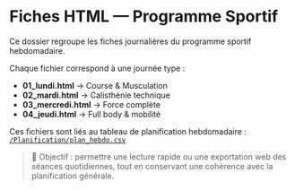 # Fiches HTML — Programme Sportif

Ce dossier regroupe les fiches journalières du programme sportif hebdomadaire.

Chaque fichier correspond à une journée type :
- **01_lundi.html** → Course & Musculation  
- **02_mardi.html** → Calisthénie technique  
- **03_mercredi.html** → Force complète  
- **04_jeudi.html** → Full body & mobilité  

Ces fichiers sont liés au tableau de planification hebdomadaire :  
[`/Planification/plan_hebdo.csv`](../Planification/plan_hebdo.csv)

> 🧭 Objectif : permettre une lecture rapide ou une exportation web des séances quotidiennes, 
> tout en conservant une cohérence avec la planification générale.
